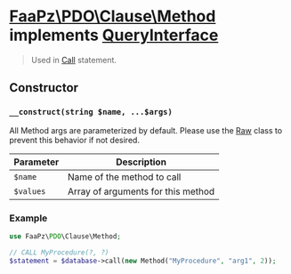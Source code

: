 # [FaaPz\PDO\Clause\Method](../../src/Clause/Method.php) implements [QueryInterface](../QueryInterface.md)

> Used in [Call](../Statement/Call.md) statement.

## Constructor

### `__construct(string $name, ...$args)`

All Method args are parameterized by default. Please use the [Raw](Raw.md) class to prevent this behavior if
not desired.

Parameter     | Description
------------- | -----------------------------------------
`$name`       | Name of the method to call
`$values`     | Array of arguments for this method

### Example

```php
use FaaPz\PDO\Clause\Method;

// CALL MyProcedure(?, ?)
$statement = $database->call(new Method("MyProcedure", "arg1", 2));
```
